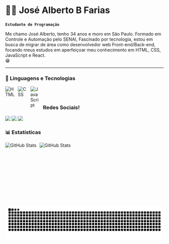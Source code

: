 # 👨‍💻 José Alberto B Farias

**`Estudante de Programação`**

Me chamo José Alberto, tenho 34 anos e moro em São Paulo. Formado em Controle e Automação pelo SENAI, Fascinado por tecnologia, estou em busca de migrar de área como desenvolvedor web Front-end/Back-end, focando meus estudos em aperfeiçoar meu conhecimento em HTML, CSS, JavaScript e React.<br> 😁

---

### 🤖 Linguagens e Tecnologias
<img 
    align="left" 
    alt="HTML"
    title="HTML" 
    width="30px" 
    style="padding-right: 10px;" 
    src="https://cdn.jsdelivr.net/gh/devicons/devicon@latest/icons/html5/html5-original.svg" 
/>
<img 
    align="left" 
    alt="CSS" 
    title="CSS"
    width="30px" 
    style="padding-right: 10px;" 
    src="https://cdn.jsdelivr.net/gh/devicons/devicon@latest/icons/css3/css3-original.svg" 
/>
<img 
    align="left" 
    alt="JavaScript" 
    title="JavaScript"
    width="30px" 
    style="padding-right: 10px;" 
    src="https://cdn.jsdelivr.net/gh/devicons/devicon@latest/icons/javascript/javascript-original.svg" 
/>

<br>

<br>

### Redes Sociais!

<div> 

  <a href="https://www.instagram.com/_beto.farias/" target="_blank"><img src="https://img.shields.io/badge/-Instagram-%23E4405F?style=for-the-badge&logo=instagram&logoColor=white" target="_blank"></a>
  <a href = "mailto:albertofarias07@hotmail.com"><img src="https://img.shields.io/badge/-email-%23333?style=for-the-badge&logo=hotmail&logoColor=white" target="_blank"></a>
  <a href="https://www.linkedin.com/in/josé-alberto-b-farias/" target="_blank"><img src="https://img.shields.io/badge/-LinkedIn-%230077B5?style=for-the-badge&logo=linkedin&logoColor=white" target="_blank"></a> 
  
</div>
 

### 📊 Estatísticas

<p>
  <img 
    align="left" 
    alt="GitHub Stats" 
    height="200" 
    style="padding-right: 10px;" 
    src="https://github-readme-stats.vercel.app/api?username=josealbertodeev&show_icons=true&theme=tokyonight&include_all_commits=true&locale=pt-br" 
  />

<img 
      align="left" 
      alt="GitHub Stats" 
      height="200" 
      src="https://github-readme-stats.vercel.app/api/top-langs/?username=josealbertodeev&theme=tokyonight&layout=compact&custom_title=Tecnologias&langs_count=9" 
  />
</p>

<picture align="center">
  <source media="(prefers-color-scheme: dark)" srcset="https://raw.githubusercontent.com/josealbertodeev/josealbertodeev/output/github-contribution-grid-snake-dark.svg">
  <source media="(prefers-color-scheme: light)" srcset="https://raw.githubusercontent.com/josealbertodeev/josealbertodeev/output/github-contribution-grid-snake-dark.svg">
  <img align="center" alt="github contribution grid snake animation" src="https://raw.githubusercontent.com/josealbertodeev/josealbertodeev/output/github-contribution-grid-snake.svg">
</picture>
